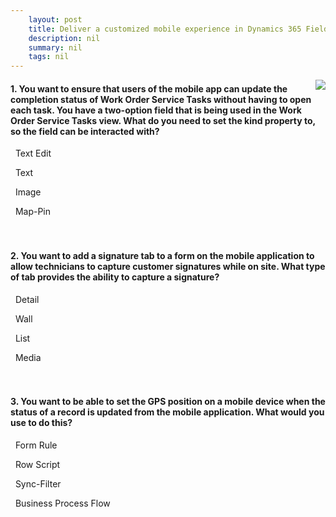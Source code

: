 ```yaml
---
    layout: post
    title: Deliver a customized mobile experience in Dynamics 365 Field Service  
    description: nil
    summary: nil
    tags: nil
---
```



 <a target="_blank" href="https://docs.microsoft.com/en-us/learn/modules/implement-deliver-a-customized-mobile-experience/6-knowledge-check/"><i class="fas fa-external-link-alt"></i> </a>
 <img align="right" src="https://docs.microsoft.com/en-us/learn/achievements/deliver-a-customized-mobile-experience.svg">
####  1. You want to ensure that users of the mobile app can update the completion status of Work Order Service Tasks without having to open each task.  You have a two-option field that is being used in the Work Order Service Tasks view.  What do you need to set the kind property to, so the field can be interacted with?


<i class='fas fa-check-square' style='color: Dodgerblue;'></i> &nbsp;&nbsp;Text Edit

<i class='far fa-square'></i> &nbsp;&nbsp;Text

<i class='far fa-square'></i> &nbsp;&nbsp;Image

<i class='far fa-square'></i> &nbsp;&nbsp;Map-Pin
<br />
<br />
<br />

####  2. You want to add a signature tab to a form on the mobile application to allow technicians to capture customer signatures while on site.  What type of tab provides the ability to capture a signature?


<i class='far fa-square'></i> &nbsp;&nbsp;Detail

<i class='far fa-square'></i> &nbsp;&nbsp;Wall

<i class='far fa-square'></i> &nbsp;&nbsp;List

<i class='fas fa-check-square' style='color: Dodgerblue;'></i> &nbsp;&nbsp;Media
<br />
<br />
<br />

####  3. You want to be able to set the GPS position on a mobile device when the status of a record is updated from the mobile application.  What would you use to do this?


<i class='fas fa-check-square' style='color: Dodgerblue;'></i> &nbsp;&nbsp;Form Rule

<i class='far fa-square'></i> &nbsp;&nbsp;Row Script

<i class='far fa-square'></i> &nbsp;&nbsp;Sync-Filter

<i class='far fa-square'></i> &nbsp;&nbsp;Business Process Flow
<br />
<br />
<br />
